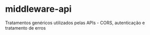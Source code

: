 # middleware-api
Tratamentos genéricos utilizados pelas APIs - CORS, autenticação e tratamento de erros
